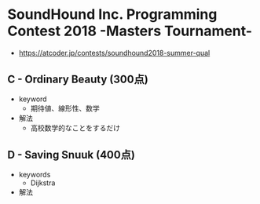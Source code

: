 # SoundHound Inc. Programming Contest 2018 -Masters Tournament-
* https://atcoder.jp/contests/soundhound2018-summer-qual


## C - Ordinary Beauty (300点)
* keyword
  - 期待値、線形性、数学
* 解法
  - 高校数学的なことをするだけ


## D - Saving Snuuk (400点)
* keywords
  - Dijkstra
* 解法
